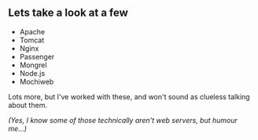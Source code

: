 ## Lets take a look at a few ##
- Apache
- Tomcat
- Nginx
- Passenger
- Mongrel
- Node.js
- Mochiweb

Lots more, but I've worked with these, and won't sound as clueless talking about them.

*(Yes, I know some of those technically aren't web servers, but humour me...)*
